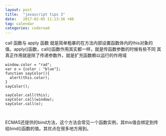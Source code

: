 ```yaml
---
layout: post
title:  "javascript tips 3"
date:   2017-02-05 11:13:36 +86
tag: calendar
categories: coderoad
---
```

call 函数与 apply 函数 就是简单粗暴的在方法内部设置函数体内的this对象的值。apply()函数，call()函数作用其实都一样，就是传函数参数的时候有些不同
其真正作用就是除了传递参数外，就是扩充函数赖以运行的作用域
```javasciprt
window.color = "rad";
var o = {color : "blue"};
function sayColor(){
  alert(this.color);
}
sayColor();

sayColor.call(this);
sayColor.call(window);
sayColor.call(o);



```
ECMA5还提供的bind方法，这个方法会常见一个函数实例，其this值会绑定到传给bind()函数的值。其优点在很多地方用到。
